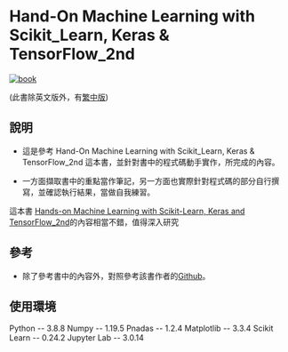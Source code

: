 # Hand-On Machine Learning with Scikit_Learn, Keras & TensorFlow_2nd

[![book](https://learning.oreilly.com/library/cover/9781492032632/250w/)](https://www.oreilly.com/library/view/hands-on-machine-learning/9781492032632/)

(此書除英文版外，有[繁中版](http://books.gotop.com.tw/v_A590))

## 說明
- 這是參考 Hand-On Machine Learning with Scikit_Learn, Keras & TensorFlow_2nd 這本書，並針對書中的程式碼動手實作，所完成的內容。

- 一方面擷取書中的重點當作筆記，另一方面也實際針對程式碼的部分自行撰寫，並確認執行結果，當做自我練習。


這本書
[Hands-on Machine Learning with Scikit-Learn, Keras and TensorFlow_2nd](https://www.oreilly.com/library/view/hands-on-machine-learning/9781492032632/)的內容相當不錯，值得深入研究


## 參考
- 除了參考書中的內容外，對照參考該書作者的[Github](https://github.com/ageron/handson-ml2)。


## 使用環境
Python -- 3.8.8
Numpy -- 1.19.5
Pnadas -- 1.2.4
Matplotlib -- 3.3.4
Scikit Learn -- 0.24.2
Jupyter Lab -- 3.0.14




